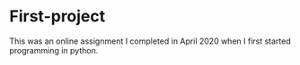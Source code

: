 # First-project
This was an online assignment I completed in April 2020 when I first started programming in python. 
